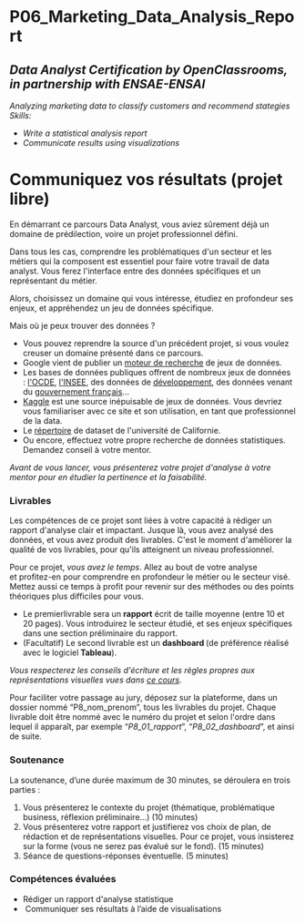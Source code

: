 # P06_Marketing_Data_Analysis_Report
<h2><strong><em>Data Analyst Certification by OpenClassrooms, in partnership with&nbsp;ENSAE-ENSAI</em></strong></h2>
<p><em>Analyzing marketing data to classify customers and recommend stategies</em><br /><em>Skills:</em></p>
<ul>
<li><em>Write a statistical analysis report</em></li>
<li><em>Communicate results using visualizations</em></li>
</ul>
<div>
<div>
<div>
<div>
<div>
<div>
<h1>Communiquez vos r&eacute;sultats (projet libre)</h1>
</div>
</div>
</div>
<div>
<div data-videotitle="video" data-current-user-id="7132501" data-project-id="149" data-codio-button-label="Acc&eacute;der au code">
<p>En d&eacute;marrant ce parcours Data Analyst, vous aviez s&ucirc;rement d&eacute;j&agrave; un domaine de pr&eacute;dilection, voire un projet professionnel d&eacute;fini.</p>
<p>Dans tous les cas, comprendre&nbsp;les probl&eacute;matiques d'un secteur et les m&eacute;tiers qui la composent est essentiel pour faire votre travail de data analyst. Vous&nbsp;ferez l'interface entre&nbsp;des donn&eacute;es sp&eacute;cifiques et un repr&eacute;sentant du m&eacute;tier.</p>
<p>Alors, choisissez un domaine qui vous int&eacute;resse, &eacute;tudiez en profondeur ses enjeux, et appr&eacute;hendez un jeu de donn&eacute;es sp&eacute;cifique.</p>
<div data-claire-semantic="question">
<p>Mais o&ugrave; je peux trouver des donn&eacute;es ?</p>
</div>
<ul>
<li>Vous pouvez reprendre la source d'un pr&eacute;c&eacute;dent projet, si vous voulez creuser un domaine pr&eacute;sent&eacute; dans ce parcours.</li>
<li>Google vient de publier un&nbsp;<a href="https://toolbox.google.com/datasetsearch">moteur de recherche</a>&nbsp;de jeux de donn&eacute;es.</li>
<li>Les bases de donn&eacute;es publiques offrent de nombreux jeux de donn&eacute;es :&nbsp;<a href="https://www.oecd-ilibrary.org/fr/statistiques#databases">l'OCDE</a>,&nbsp;<a href="https://www.insee.fr/fr/statistiques?debut=0&amp;idprec=2021703&amp;categorie=3">l'INSEE</a>, des donn&eacute;es de&nbsp;<a href="https://donnees.banquemondiale.org/">d&eacute;veloppement</a>,&nbsp;des donn&eacute;es venant du&nbsp;<a href="https://www.data.gouv.fr/fr/datasets/">gouvernement fran&ccedil;ais</a>...</li>
<li><a href="https://www.kaggle.com/">Kaggle</a>&nbsp;est une source in&eacute;puisable de jeux de donn&eacute;es. Vous devriez vous familiariser avec ce&nbsp;site et son utilisation, en tant que professionnel de la data.</li>
<li>Le&nbsp;<a href="https://archive.ics.uci.edu/ml/datasets.php">r&eacute;pertoire</a>&nbsp;de dataset de l'universit&eacute; de Californie.</li>
<li>Ou encore, effectuez votre propre recherche de donn&eacute;es statistiques. Demandez conseil &agrave; votre mentor.&nbsp;</li>
</ul>
<p><em>Avant de vous lancer, vous pr&eacute;senterez votre projet d'analyse &agrave; votre mentor pour en &eacute;tudier la pertinence et la faisabilit&eacute;.</em></p>
<h3>Livrables</h3>
<p>Les comp&eacute;tences de ce projet sont li&eacute;es &agrave; votre capacit&eacute; &agrave;&nbsp;r&eacute;diger un rapport d'analyse clair et impactant. Jusque l&agrave;, vous avez analys&eacute; des donn&eacute;es, et vous avez produit des livrables.&nbsp;C'est le moment d'am&eacute;liorer la qualit&eacute; de vos livrables, pour qu'ils atteignent un niveau professionnel.</p>
<aside data-claire-semantic="information">
<p>Pour ce projet,&nbsp;<em>vous avez le temps</em>. Allez au bout de votre analyse et&nbsp;profitez-en pour comprendre en profondeur le m&eacute;tier ou le secteur vis&eacute;. Mettez aussi ce temps &agrave; profit pour revenir sur des m&eacute;thodes ou des points th&eacute;oriques plus difficiles pour vous.</p>
</aside>
<ul>
<li>Le premierlivrable sera un&nbsp;<strong>rapport</strong>&nbsp;&eacute;crit de taille moyenne (entre 10 et 20 pages). Vous introduirez le secteur &eacute;tudi&eacute;, et ses enjeux sp&eacute;cifiques dans une section pr&eacute;liminaire du rapport.</li>
<li>(Facultatif) Le second livrable est un&nbsp;<strong>dashboard&nbsp;</strong>(de pr&eacute;f&eacute;rence r&eacute;alis&eacute; avec le logiciel<strong>&nbsp;Tableau</strong>).</li>
</ul>
<p><em>Vous respecterez les conseils d'&eacute;criture et les r&egrave;gles propres aux repr&eacute;sentations visuelles vues dans&nbsp;<a href="https://openclassrooms.com/courses/realisez-des-reportings-impactants">ce cours</a>.</em></p>
<aside data-claire-semantic="information">
<p>Pour faciliter votre passage au jury, d&eacute;posez sur la plateforme, dans un dossier nomm&eacute; &ldquo;P8_nom_prenom&rdquo;, tous les livrables du projet. Chaque livrable doit &ecirc;tre nomm&eacute; avec le num&eacute;ro du projet et selon l'ordre dans lequel il appara&icirc;t, par exemple &ldquo;<em>P8_01_rapport</em>&rdquo;, &ldquo;<em>P8_02_dashboard</em>&rdquo;, et ainsi de suite.</p>
</aside>
<h3>Soutenance</h3>
<p>La soutenance, d&rsquo;une dur&eacute;e maximum de 30 minutes, se d&eacute;roulera en&nbsp;trois parties :</p>
<ol>
<li>Vous pr&eacute;senterez le&nbsp;contexte du projet (th&eacute;matique, probl&eacute;matique business,&nbsp;r&eacute;flexion pr&eacute;liminaire...) (10 minutes)</li>
<li>Vous pr&eacute;senterez votre rapport et justifierez vos choix de plan, de r&eacute;daction et de repr&eacute;sentations visuelles. Pour ce projet,&nbsp;vous insisterez sur la forme (vous ne serez pas &eacute;valu&eacute; sur le fond). (15 minutes)</li>
<li>S&eacute;ance de questions-r&eacute;ponses &eacute;ventuelle. (5 minutes)</li>
</ol>
</div>
<h3>Comp&eacute;tences &eacute;valu&eacute;es</h3>
<ul>
<li>
<div>R&eacute;diger un rapport d'analyse statistique</div>
</li>
<li>
<div>&nbsp;Communiquer ses r&eacute;sultats &agrave; l&rsquo;aide de visualisations</div>
</li>
</ul>
</div>
</div>
</div>
</div>

